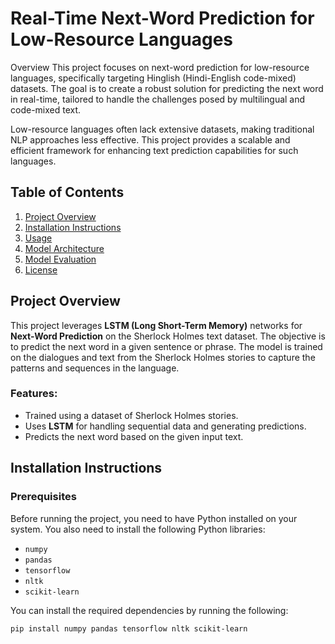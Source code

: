 # Real-Time Next-Word Prediction for Low-Resource Languages
Overview
This project focuses on next-word prediction for low-resource languages, specifically targeting Hinglish (Hindi-English code-mixed) datasets. The goal is to create a robust solution for predicting the next word in real-time, tailored to handle the challenges posed by multilingual and code-mixed text.

Low-resource languages often lack extensive datasets, making traditional NLP approaches less effective. This project provides a scalable and efficient framework for enhancing text prediction capabilities for such languages.



## Table of Contents

1. [Project Overview](#project-overview)
2. [Installation Instructions](#installation-instructions)
3. [Usage](#usage)
4. [Model Architecture](#model-architecture)
5. [Model Evaluation](#model-evaluation)
6. [License](#license)

## Project Overview

This project leverages **LSTM (Long Short-Term Memory)** networks for **Next-Word Prediction** on the Sherlock Holmes text dataset. The objective is to predict the next word in a given sentence or phrase. The model is trained on the dialogues and text from the Sherlock Holmes stories to capture the patterns and sequences in the language.

### Features:
- Trained using a dataset of Sherlock Holmes stories.
- Uses **LSTM** for handling sequential data and generating predictions.
- Predicts the next word based on the given input text.

## Installation Instructions

### Prerequisites

Before running the project, you need to have Python installed on your system. You also need to install the following Python libraries:

- `numpy`
- `pandas`
- `tensorflow`
- `nltk`
- `scikit-learn`

You can install the required dependencies by running the following:

```bash
pip install numpy pandas tensorflow nltk scikit-learn
